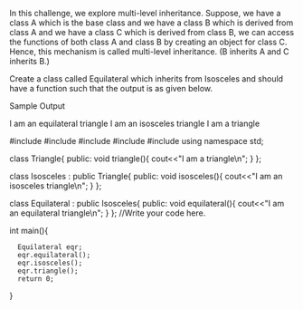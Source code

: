 In this challenge, we explore multi-level inheritance. Suppose, we have a class A which is the base class and we have a class B which is derived from class A and we have a class C which is derived from class B, we can access the functions of both class A and class B by creating an object for class C. Hence, this mechanism is called multi-level inheritance. (B inherits A and C inherits B.)

Create a class called Equilateral which inherits from Isosceles and should have a function such that the output is as given below.

Sample Output

I am an equilateral triangle
I am an isosceles triangle
I am a triangle


  #include <cmath>
  #include <cstdio>
  #include <vector>
  #include <iostream>
  #include <algorithm>
  using namespace std;

  class Triangle{
  	public:
  		void triangle(){
  			cout<<"I am a triangle\n";
  		}
  };

  class Isosceles : public Triangle{
    	public:
    		void isosceles(){
      		cout<<"I am an isosceles triangle\n";
    		}
  };

  class Equilateral : public Isosceles{
        public:
            void equilateral(){
              cout<<"I am an equilateral triangle\n";
            }
  };
  //Write your code here.

  int main(){

      Equilateral eqr;
      eqr.equilateral();
      eqr.isosceles();
      eqr.triangle();
      return 0;
  }
